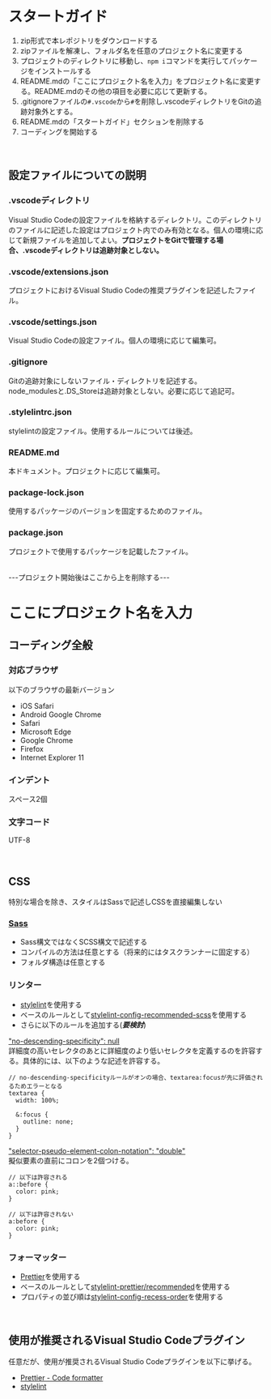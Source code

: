 # スタートガイド
1. zip形式で本レポジトリをダウンロードする
2. zipファイルを解凍し、フォルダ名を任意のプロジェクト名に変更する
3. プロジェクトのディレクトリに移動し、```npm i```コマンドを実行してパッケージをインストールする
4. README.mdの「ここにプロジェクト名を入力」をプロジェクト名に変更する。README.mdのその他の項目を必要に応じて更新する。
5. .gitignoreファイルの```#.vscode```から```#```を削除し.vscodeディレクトリをGitの追跡対象外とする。
6. README.mdの「スタートガイド」セクションを削除する
7. コーディングを開始する

<br>

## 設定ファイルについての説明
### .vscodeディレクトリ
Visual Studio Codeの設定ファイルを格納するディレクトリ。このディレクトリのファイルに記述した設定はプロジェクト内でのみ有効となる。個人の環境に応じて新規ファイルを追加してよい。**プロジェクトをGitで管理する場合、.vscodeディレクトリは追跡対象としない。**
### .vscode/extensions.json
プロジェクトにおけるVisual Studio Codeの推奨プラグインを記述したファイル。
### .vscode/settings.json
Visual Studio Codeの設定ファイル。個人の環境に応じて編集可。
### .gitignore
Gitの追跡対象にしないファイル・ディレクトリを記述する。<br>
node_modulesと.DS_Storeは追跡対象としない。必要に応じて追記可。
### .stylelintrc.json
stylelintの設定ファイル。使用するルールについては後述。
### README.md
本ドキュメント。プロジェクトに応じて編集可。
### package-lock.json
使用するパッケージのバージョンを固定するためのファイル。
### package.json
プロジェクトで使用するパッケージを記載したファイル。

<br>
---プロジェクト開始後はここから上を削除する---

# ここにプロジェクト名を入力
## コーディング全般
### 対応ブラウザ
以下のブラウザの最新バージョン
- iOS Safari
- Android Google Chrome
- Safari
- Microsoft Edge
- Google Chrome
- Firefox
- Internet Explorer 11

### インデント
スペース2個

### 文字コード
UTF-8

<br>

## CSS
特別な場合を除き、スタイルはSassで記述しCSSを直接編集しない

### [Sass](https://sass-lang.com/)

- Sass構文ではなくSCSS構文で記述する
- コンパイルの方法は任意とする（将来的にはタスクランナーに固定する）
- フォルダ構造は任意とする

### リンター

- [stylelint](https://stylelint.io/)を使用する
- ベースのルールとして[stylelint-config-recommended-scss](https://github.com/kristerkari/stylelint-config-recommended-scss)を使用する
- さらに以下のルールを追加する(***要検討***)

["no-descending-specificity": null](https://stylelint.io/user-guide/rules/no-descending-specificity)<br>
詳細度の高いセレクタのあとに詳細度のより低いセレクタを定義するのを許容する。具体的には、以下のような記述を許容する。
```
// no-descending-specificityルールがオンの場合、textarea:focusが先に評価されるためエラーとなる
textarea {
  width: 100%;

  &:focus {
    outline: none;
  }
}
```

["selector-pseudo-element-colon-notation": "double"](https://stylelint.io/user-guide/rules/selector-pseudo-element-colon-notation)<br>
擬似要素の直前にコロンを2個つける。
```
// 以下は許容される
a::before {
  color: pink;
}

// 以下は許容されない
a:before {
  color: pink;
}
```

### フォーマッター

- [Prettier](https://prettier.io/)を使用する
- ベースのルールとして[stylelint-prettier/recommended](https://github.com/prettier/stylelint-prettier)を使用する
- プロパティの並び順は[stylelint-config-recess-order](https://github.com/stormwarning/stylelint-config-recess-order)を使用する


<br>

## 使用が推奨されるVisual Studio Codeプラグイン
任意だが、使用が推奨されるVisual Studio Codeプラグインを以下に挙げる。
- [Prettier - Code formatter](https://marketplace.visualstudio.com/items?itemName=esbenp.prettier-vscode)
- [stylelint](https://marketplace.visualstudio.com/items?itemName=stylelint.vscode-stylelint)